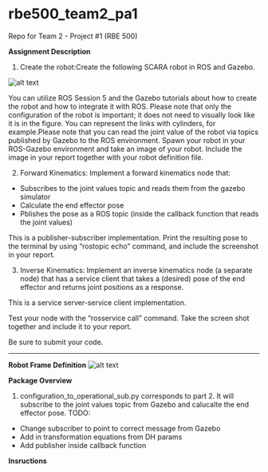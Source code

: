 # rbe500_team2_pa1
Repo for Team 2 - Project #1 (RBE 500)

**Assignment Description**

1. Create the robot:Create the following SCARA robot in ROS and Gazebo.

![alt text](https://raw.githubusercontent.com/poolec4/rbe500_team2_pa1/main/pt1-SCARA.png)

You can utilize ROS Session 5 and the Gazebo tutorials about how to create the robot and how to integrate it with ROS. Please note that only the configuration of the robot is important; it does not need to visually look like it is in the figure. You can represent the links with cylinders, for example.Please note that you can read the joint value of the robot via topics published by Gazebo to the ROS environment. Spawn your robot in your ROS-Gazebo environment and take an image of your robot. Include the image in your report together with your robot definition file.

2. Forward Kinematics: Implement a forward kinematics node that:
* Subscribes to the joint values topic and reads them from the gazebo simulator
* Calculate the end effector pose
* Pblishes the pose as a ROS topic (inside the callback function that reads the joint values)

This is a publisher-subscriber implementation. Print the resulting pose to the terminal by using “rostopic echo” command, and include the screenshot in your report.

3.  Inverse Kinematics: Implement an inverse kinematics node (a separate node) that has a service client that takes a (desired) pose of the end effector and returns joint positions as a response.

This is a service server-service client implementation.

Test your node with the “rosservice call” command. Take the screen shot together and include it to your report. 

Be sure to submit your code.

___


**Robot Frame Definition**
![alt text](https://raw.githubusercontent.com/poolec4/rbe500_team2_pa1/main/rrp_manipulator_reference_frames.png)

**Package Overview**

1. configuration_to_operational_sub.py corresponds to part 2. It will subscribe to the joint values topic from Gazebo and calucalte the end effector pose. TODO:
* Change subscriber to point to correct message from Gazebo
* Add in transformation equations from DH params
* Add publisher inside callback function

**Insructions**
